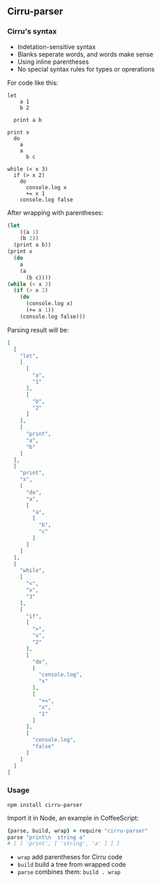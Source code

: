 
## Cirru-parser

### Cirru's syntax

* Indetation-sensitive syntax  
* Blanks seperate words, and words make sense  
* Using inline parentheses  
* No special syntax rules for types or oprerations

For code like this:

```scirpus
let
    a 1
    b 2

  print a b

print x
  do
    a
    a
      b c

while (< x 3)
  if (> x 2)
    do
      console.log x
      += x 1
    console.log false
```

After wrapping with parentheses:

```scheme
(let
    ((a 1)
    (b 2))
  (print a b))
(print x
  (do
    a
    (a
      (b c))))
(while (< x 3)
  (if (> x 2)
    (do
      (console.log x)
      (+= x 1))
    (console.log false)))
```

Parsing result will be:

```json
[
  [
    "let",
    [
      [
        "a",
        "1"
      ],
      [
        "b",
        "2"
      ]
    ],
    [
      "print",
      "a",
      "b"
    ]
  ],
  [
    "print",
    "x",
    [
      "do",
      "a",
      [
        "a",
        [
          "b",
          "c"
        ]
      ]
    ]
  ],
  [
    "while",
    [
      "<",
      "x",
      "3"
    ],
    [
      "if",
      [
        ">",
        "x",
        "2"
      ],
      [
        "do",
        [
          "console.log",
          "x"
        ],
        [
          "+=",
          "x",
          "1"
        ]
      ],
      [
        "console.log",
        "false"
      ]
    ]
  ]
]
```

### Usage

```
npm install cirru-parser
```

Import it in Node, an example in CoffeeScript:  

```coffee
{parse, build, wrap} = require "cirru-parser"
parse "print\n  string a"
# [ [ 'print', [ 'string', 'a' ] ] ]
```

* `wrap` add parentheses for Cirru code  
* `build` build a tree from wrapped code  
* `parse` combines them: `build . wrap`  